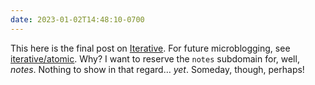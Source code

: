 ```yaml
---
date: 2023-01-02T14:48:10-0700
---
```


This here is the final post on [Iterative](v1.notes.chriskrycho.com). For future microblogging, see [iterative/atomic](https://v1.microblog.chriskrycho.com). Why? I want to reserve the `notes` subdomain for, well, *notes*. Nothing to show in that regard… *yet*. Someday, though, perhaps!